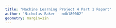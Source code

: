 ```yaml
---
title: "Machine Learning Project 4 Part 1 Report"
author: "Nicholas Baker - ndb180002"
geometry: margin=1in
---
```

